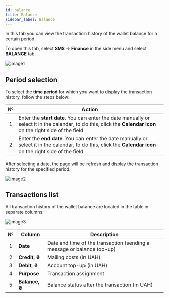 ```yaml
---
id: balance
title: Balance
sidebar_label: Balance
---
```


In this tab you can view the transaction history of the wallet balance for a certain period.

To open this tab, select **SMS** → **Finance** in the side menu and select **BALANCE** tab.

![image1](/img/en/client_finances_balance/image1.png)

## Period selection

To select the **time period** for which you want to display the transaction history, follow the steps below:

|  №  | Action |
| :-: | ------ |
| 1 | Enter the **start date**. You can enter the date manually or select it in the calendar, to do this, click the **Calendar icon** on the right side of the field |
| 2 | Enter the **end date**. You can enter the date manually or select it in the calendar, to do this, click the **Calendar icon** on the right side of the field |

After selecting a date, the page will be refresh and display the transaction history for the specified period.

![image2](/img/en/client_finances_balance/image2.png)

## Transactions list

All transaction history of the wallet balance are located in the table in separate columns:

![image3](/img/en/client_finances_balance/image3.png)

|  №  | Column | Description |
| :-: | ------ | ----------- |
| 1 | **Date** | Date and time of the transaction (sending a message or balance top-up) |
| 2 | **Credit, ₴** | Mailing costs (in UAH) |
| 3 | **Debit, ₴** | Account top-up (in UAH) |
| 4 | **Purpose** | Transaction assignment |
| 5 | **Balance, ₴** | Balance status after the transaction (in UAH) |

